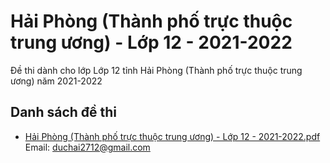# Hải Phòng (Thành phố trực thuộc trung ương) - Lớp 12 - 2021-2022

Đề thi dành cho lớp Lớp 12 tỉnh Hải Phòng (Thành phố trực thuộc trung ương) năm 2021-2022

## Danh sách đề thi

- [Hải Phòng (Thành phố trực thuộc trung ương) - Lớp 12 - 2021-2022.pdf](Hải%20Phòng%20(Thành%20phố%20trực%20thuộc%20trung%20ương)%20-%20Lớp%2012%20-%202021-2022.pdf)
Email: duchai2712@gmail.com

